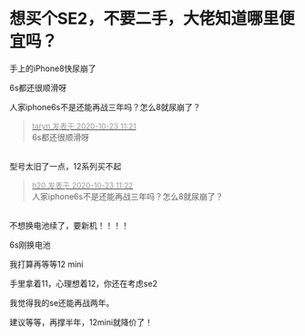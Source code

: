 # 想买个SE2，不要二手，大佬知道哪里便宜吗？


手上的iPhone8快尿崩了&nbsp;&nbsp;<img src="static/image/smiley/default/lol.gif" smilieid="12" border="0" alt="" /><img src="static/image/smiley/default/lol.gif" smilieid="12" border="0" alt="" /><img src="static/image/smiley/default/lol.gif" smilieid="12" border="0" alt="" /><img src="static/image/smiley/default/lol.gif" smilieid="12" border="0" alt="" /><img src="static/image/smiley/default/lol.gif" smilieid="12" border="0" alt="" /><img src="static/image/smiley/default/lol.gif" smilieid="12" border="0" alt="" />

6s都还很顺滑呀

人家iphone6s不是还能再战三年吗？怎么8就尿崩了？<img src="static/image/smiley/default/shocked.gif" smilieid="6" border="0" alt="" />

<div class="quote"><blockquote><font size="2"><a href="https://www.hostloc.com/forum.php?mod=redirect&amp;goto=findpost&amp;pid=9340174&amp;ptid=757535" target="_blank"><font color="#999999">taryn 发表于 2020-10-23 11:21</font></a></font><br />
6s都还很顺滑呀</blockquote></div><br />
型号太旧了一点，12系列买不起&nbsp;&nbsp;<img src="static/image/smiley/default/cry.gif" smilieid="4" border="0" alt="" />

<div class="quote"><blockquote><font size="2"><a href="https://www.hostloc.com/forum.php?mod=redirect&amp;goto=findpost&amp;pid=9340177&amp;ptid=757535" target="_blank"><font color="#999999">h20 发表于 2020-10-23 11:22</font></a></font><br />
人家iphone6s不是还能再战三年吗？怎么8就尿崩了？</blockquote></div><br />
不想换电池续了，要新机！！！！ <img src="static/image/smiley/default/time.gif" smilieid="15" border="0" alt="" />

6s刚换电池

我打算再等等12 mini

手里拿着11，心理想着12，你还在考虑se2

我觉得我的se还能再战两年。<img id="aimg_dj2Gf" onclick="zoom(this, this.src, 0, 0, 0)" class="zoom" src="https://cdn.jsdelivr.net/gh/hishis/forum-master/public/images/patch.gif" onmouseover="img_onmouseoverfunc(this)" onload="thumbImg(this)" border="0" alt="" />

建议等等，再撑半年，12mini就降价了！<br />
<br />
<img src="static/image/smiley/default/lol.gif" smilieid="12" border="0" alt="" /><img src="static/image/smiley/default/lol.gif" smilieid="12" border="0" alt="" /><img src="static/image/smiley/default/lol.gif" smilieid="12" border="0" alt="" />

